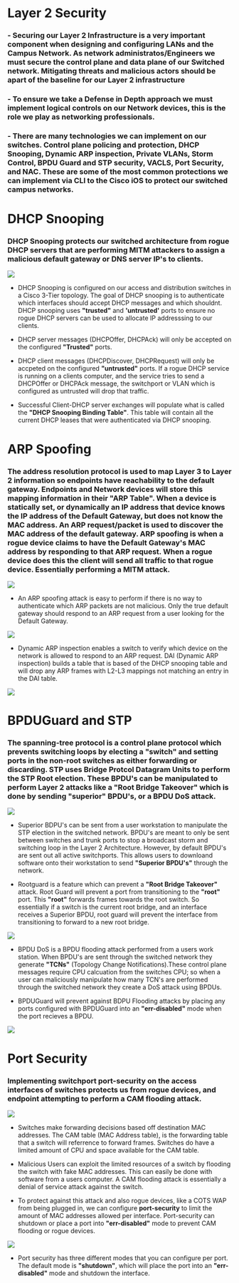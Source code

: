 # Layer 2 Security

### - Securing our Layer 2 Infrastructure is a very important component when designing and configuring LANs and the Campus Network. As network administratos/Engineers we must secure the control plane and data plane of our Switched network. Mitigating threats and malicious actors should be apart of the baseline for our Layer 2 infrastructure

### - To ensure we take a Defense in Depth approach we must implement logical controls on our Network devices, this is the role we play as networking professionals.

### - There are many technologies we can implement on our switches. Control plane policing and protection, DHCP Snooping, Dynamic ARP inspection, Private VLANs, Storm Control, BPDU Guard and STP security, VACLS, Port Security, and NAC. These are some of the most common protections we can implement via CLI to the Cisco iOS to protect our switched campus networks.

# DHCP Snooping

### DHCP Snooping protects our switched architecture from rogue DHCP servers that are performing MITM attackers to assign a malicious default gateway or DNS server IP's to clients.


![](dhcp_snooping_network.png)


- DHCP Snooping is configured on our access and distribution switches in a Cisco 3-Tier topology. The goal of DHCP snooping is to authenticate which interfaces should accept DHCP messages and which shouldnt. DHCP snooping uses **"trusted"** and **'untrusted'** ports to ensure no rogue DHCP servers can be used to allocate IP addresssing to our clients.

- DHCP server messages (DHCPOffer, DHCPAck) will only be accepted on the configured **"Trusted"** ports. 

- DHCP client messages (DHCPDiscover, DHCPRequest) will only be accpeted on the configured **"untrusted"** ports. If a rogue DHCP service is running on a clients computer, and the service tries to send a DHCPOffer or DHCPAck message, the switchport or VLAN which is configured as untrusted will drop that traffic.

- Successful Client-DHCP server exchanges will populate what is called the **"DHCP Snooping Binding Table"**. This table will contain all the current DHCP leases that were authenticated via DHCP snooping.


# ARP Spoofing

### The address resolution protocol is used to map Layer 3 to Layer 2 information so endpoints have reachability to the default gateway. Endpoints and Network devices will store this mapping information in their **"ARP Table"**. When a device is statically set, or dynamically an IP address that device knows the IP address of the Default Gateway, but does not know the MAC address. An ARP request/packet is used to discover the MAC address of the default gateway. ARP spoofing is when a rogue device claims to have the Default Gateway's MAC address by responding to that ARP request. When a rogue device does this the client will send all traffic to that rogue device. Essentially performing a MITM attack.

![](arp_network_design.png)

- An ARP spoofing attack is easy to perform if there is no way to authenticate which ARP packets are not malicious. Only the true default gateway should respond to an ARP request from a user looking for the Default Gateway.

![](ARP_spoofing_attack.png)

- Dynamic ARP inspection enables a switch to verify which device on the network is allowed to respond to an ARP request. DAI (Dynamic ARP inspection) builds a table that is based of the DHCP snooping table and will drop any ARP frames with L2-L3 mappings not matching an entry in the DAI table. 

![](DAI_image_from_google.gif)


# BPDUGuard and STP 

### The spanning-tree protocol is a control plane protocol which prevents switching loops by electing a **"switch"** and setting ports in the non-root switches as either forwarding or discarding. STP uses Bridge Protcol Datagram Units to perform the STP Root election. These BPDU's can be manipulated to perform Layer 2 attacks like a **"Root Bridge Takeover"** which is done by sending **"superior"** BPDU's, or a BPDU DoS attack. 

![](stp_network.png)

- Superior BDPU's can be sent from a user workstation to manipulate the STP election in the switched network. BPDU's are meant to only be sent between switches and trunk ports to stop a broadcast storm and switching loop in the Layer 2 Architecture. However, by default BPDU's are sent out all active switchports. This allows users to downloand software onto their workstation to send **"Superior BPDU's"** through the network.

- Rootguard is a feature which can prevent a **"Root Bridge Takeover"** attack. Root Guard will prevent a port from transitioning to the **"root"** port. This **"root"** forwards frames towards the root switch. So essentially if a switch is the current root bridge, and an interface receives a Superior BPDU, root guard will prevent the interface from transitioning to forward to a new root bridge.

![](root_guard_image.png)


- BPDU DoS is a BPDU flooding attack performed from a users work station. When BPDU's are sent through the switched network they generate **"TCNs"** (Topology Change Notifications).These control plane messages require CPU calcuation from the switches CPU; so when a user can maliciously manipulate how many TCN's are performed through the switched network they create a DoS attack using BPDUs.

- BPDUGuard will prevent against BDPU Flooding attacks by placing any ports configured with BPDUGuard into an **"err-disabled"** mode when the port recieves a BPDU.

![](bpduguard_config.png)

# Port Security

### Implementing **switchport port-security** on the access interfaces of switches protects us from rogue devices, and endpoint attempting to perform a CAM flooding attack.

![](port_security_image.png)

- Switches make forwarding decisions based off destination MAC addresses. The CAM table (MAC Address table), is the forwarding table that a switch will referrence to forward frames. Switches do have a limited amount of CPU and space available for the CAM table. 

- Malicious Users can exploit the limited resources of a switch by flooding the switch with fake MAC addresses. This can easily be done with software from a users computer. A CAM flooding attack is essentially a denial of service attack against the switch.

- To protect against this attack and also rogue devices, like a COTS WAP from being plugged in, we can configure **port-security** to limit the amount of MAC addresses allowed per interface. Port-security can shutdown or place a port into **"err-disabled"** mode to prevent CAM flooding or rogue devices.

![](port_security_table.png)

- Port security has three different modes that you can configure per port. The default mode is **"shutdown"**, which will place the port into an **"err-disabled"** mode and shutdown the interface.


